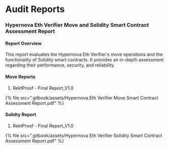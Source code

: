 # Audit Reports

### Hypernova Eth Verifier Move and Solidity Smart Contract Assessment Report

#### Report Overview

This report evaluates the Hypernova Eth Verifier's move operations and the functionality of Solidity smart contracts. It provides an in-depth assessment regarding their performance, security, and reliability.

#### Move Reports

1. RektProof - Final Report\_V1.0

{% file src=".gitbook/assets/Hypernova Eth Verifier Move Smart Contract Assessment Report.pdf" %}

#### Solidty Report

1. RektProof - Final Report\_V1.0

{% file src=".gitbook/assets/Hypernova Eth Verifier Solidity Smart Contract Assessment Report.pdf" %}
